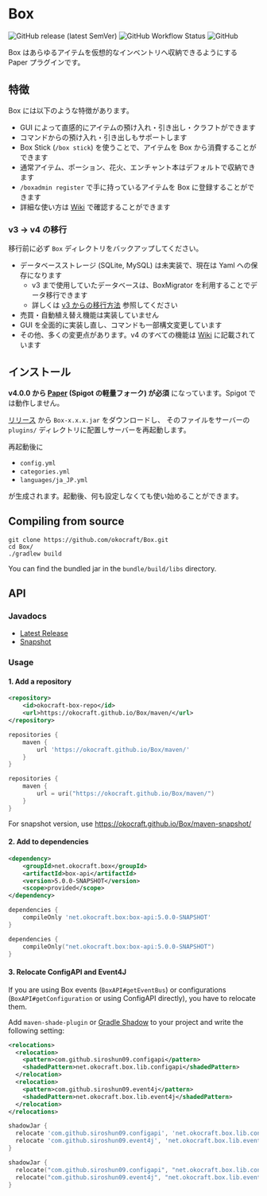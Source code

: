 # Box

![GitHub release (latest SemVer)](https://img.shields.io/github/v/release/okocraft/Box)
![GitHub Workflow Status](https://img.shields.io/github/actions/workflow/status/okocraft/Box/gradle.yml?branch=main)
![GitHub](https://img.shields.io/github/license/okocraft/Box)

Box はあらゆるアイテムを仮想的なインベントリへ収納できるようにする Paper プラグインです。

## 特徴

Box には以下のような特徴があります。

* GUI によって直感的にアイテムの預け入れ・引き出し・クラフトができます
* コマンドからの預け入れ・引き出しもサポートします
* Box Stick (`/box stick`) を使うことで、アイテムを Box から消費することができます
* 通常アイテム、ポーション、花火、エンチャント本はデフォルトで収納できます
* `/boxadmin register` で手に持っているアイテムを Box に登録することができます
* 詳細な使い方は [Wiki](https://github.com/okocraft/Box/wiki) で確認することができます

### v3 → v4 の移行

移行前に必ず `Box` ディレクトリをバックアップしてください。

- データベースストレージ (SQLite, MySQL) は未実装で、現在は Yaml への保存になります
  - v3 まで使用していたデータベースは、BoxMigrator を利用することでデータ移行できます
  - 詳しくは [v3 からの移行方法](https://github.com/okocraft/Box/wiki/migration-from-v3) 参照してください
- 売買・自動植え替え機能は実装していません
- GUI を全面的に実装し直し、コマンドも一部構文変更しています
- その他、多くの変更点があります。v4 のすべての機能は [Wiki](https://github.com/okocraft/Box/wiki) に記載されています

## インストール

**v4.0.0 から [Paper](https://papermc.io) (Spigot の軽量フォーク) が必須** になっています。Spigot では動作しません。

[リリース](https://github.com/okocraft/Box/releases) から `Box-x.x.x.jar` をダウンロードし、
そのファイルをサーバーの `plugins/` ディレクトリに配置しサーバーを再起動します。

再起動後に

* `config.yml`
* `categories.yml`
* `languages/ja_JP.yml`

が生成されます。起動後、何も設定しなくても使い始めることができます。

## Compiling from source

```
git clone https://github.com/okocraft/Box.git
cd Box/
./gradlew build
```

You can find the bundled jar in the `bundle/build/libs` directory.


## API

### Javadocs

- [Latest Release](https://okocraft.github.io/Box/release)
- [Snapshot](https://okocraft.github.io/Box/snapshot)

### Usage

#### 1. Add a repository

```xml
<repository>
    <id>okocraft-box-repo</id>
    <url>https://okocraft.github.io/Box/maven/</url>
</repository>
```

```groovy
repositories {
    maven {
        url 'https://okocraft.github.io/Box/maven/'
    }
}
```

```kotlin
repositories {
    maven {
        url = uri("https://okocraft.github.io/Box/maven/")
    }
}
```

For snapshot version, use https://okocraft.github.io/Box/maven-snapshot/

#### 2. Add to dependencies

```xml
<dependency>
    <groupId>net.okocraft.box</groupId>
    <artifactId>box-api</artifactId>
    <version>5.0.0-SNAPSHOT</version>
    <scope>provided</scope>
</dependency>
```

```groovy
dependencies {
    compileOnly 'net.okocraft.box:box-api:5.0.0-SNAPSHOT'
}
```

```kotlin
dependencies {
    compileOnly("net.okocraft.box:box-api:5.0.0-SNAPSHOT")
}
```

#### 3. Relocate ConfigAPI and Event4J

If you are using Box events (`BoxAPI#getEventBus`) or configurations (`BoxAPI#getConfiguration` or using ConfigAPI directly), you have to relocate them.

Add `maven-shade-plugin` or [Gradle Shadow](https://github.com/johnrengelman/shadow) to your project and write the following setting:

```xml
<relocations>
  <relocation>
    <pattern>com.github.siroshun09.configapi</pattern>
    <shadedPattern>net.okocraft.box.lib.configapi</shadedPattern>
  </relocation>
  <relocation>
    <pattern>com.github.siroshun09.event4j</pattern>
    <shadedPattern>net.okocraft.box.lib.event4j</shadedPattern>
  </relocation>
</relocations>
```

```groovy
shadowJar {
  relocate 'com.github.siroshun09.configapi', 'net.okocraft.box.lib.configapi'
  relocate 'com.github.siroshun09.event4j', 'net.okocraft.box.lib.event4j'
}
```

```kotlin
shadowJar {
  relocate("com.github.siroshun09.configapi", "net.okocraft.box.lib.configapi")
  relocate("com.github.siroshun09.event4j", "net.okocraft.box.lib.event4j")
}
```
